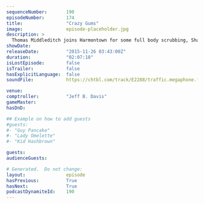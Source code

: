 ```yaml
---
sequenceNumber:       190
episodeNumber:        174
title:                "Crazy Gums"
image:                episode-placeholder.jpg
description: >
  Thomas Middleditch joins Harmontown for some full body scrubbing, Shadow Run and possibly some deeply offensiveness. Watch the video at harmontown.com/live!
showDate:             
releaseDate:          "2015-11-26 03:43:00Z"
duration:             "02:07:18"
isLostEpisode:        false
isTrailer:            false
hasExplicitLanguage:  false
soundFile:            https://chtbl.com/track/E2288/traffic.megaphone.fm/STA5840030065.mp3?updated=1560987817

venue:                
comptroller:          "Jeff B. Davis"
gameMaster:           
hasDnD:               

## Example on how to add guests
#guests:
#- "Guy Pancake"
#- "Lady Omelette"
#- "Kid Hashbrown"

guests:
audienceGuests:

# Generated.  Do not change:
layout:               episode
hasPrevious:          True
hasNext:              True
podcastDynamiteId:    190
---
```


